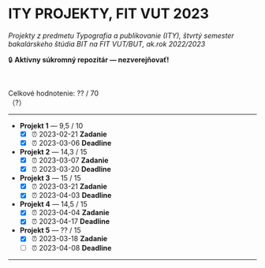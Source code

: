# ITY PROJEKTY, FIT VUT 2023 #

*Projekty z predmetu Typografia a publikovanie (ITY), štvrtý semester bakalárskeho štúdia BIT na FIT VUT/BUT, ak.rok 2022/2023*

🔒 **Aktívny súkromný repozitár — nezverejňovať!**
<!-- 🗄️ **Súkromný archivovaný repozitár!** -->
<!-- ⚠️ **Zverejnené pre archívne účely — nekopírujte, nula by Vás mrzela. Za nič také nenesiem žiadnu zodpovednosť!** Všetky odovzdané projekty prechádzajú kontrolou plagiátorstva, pri ktorej sa porovnávajú aj s dávnejšie odovzdanými riešeniami. -->
<br />

Celkové hodnotenie: ?? / 70<br />（?）

----------------------------------------------

* **Projekt 1** — 9,5 / 10
  * [X] ⏰ 2023-02-21 **Zadanie**
  * [X] ⏰ 2023-03-06 **Deadline**
* **Projekt 2** — 14,3 / 15
  * [X] ⏰ 2023-03-07 **Zadanie**
  * [X] ⏰ 2023-03-20 **Deadline**
* **Projekt 3** — 15 / 15
  * [X] ⏰ 2023-03-21 **Zadanie**
  * [X] ⏰ 2023-04-03 **Deadline**
* **Projekt 4** — 14,5 / 15
  * [X] ⏰ 2023-04-04 **Zadanie**
  * [X] ⏰ 2023-04-17 **Deadline**
* **Projekt 5** — ?? / 15
  * [X] ⏰ 2023-03-18 **Zadanie**
  * [ ] ⏰ 2023-04-08 **Deadline**

----------------------------------------------
